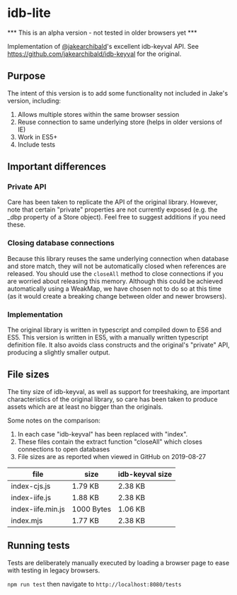 # idb-lite

*** This is an alpha version - not tested in older browsers yet ***

Implementation of [@jakearchibald](https://github.com/jakearchibald)'s excellent idb-keyval API. See https://github.com/jakearchibald/idb-keyval for the original.

## Purpose

The intent of this version is to add some functionality not included in Jake's version, including:

1. Allows multiple stores within the same browser session
2. Reuse connection to same underlying store (helps in older versions of IE)
3. Work in ES5+
4. Include tests

## Important differences

### Private API

Care has been taken to replicate the API of the original library. However, note that certain "private" properties are not currently exposed (e.g. the _dbp property of a Store object). Feel free to suggest additions if you need these.

### Closing database connections

Because this library reuses the same underlying connection when database and store match, they will not be automatically closed when references are released. You should use the `closeAll` method to close connections if you are worried about releasing this memory. Although this could be achieved automatically using a WeakMap, we have chosen not to do so at this time (as it would create a breaking change between older and newer browsers).

### Implementation

The original library is written in typescript and compiled down to ES6 and ES5. This version is written in ES5, with a manually written typescript definition file. It also avoids class constructs and the original's "private" API, producing a slightly smaller output.

## File sizes

The tiny size of idb-keyval, as well as support for treeshaking, are important characteristics of the original library, so care has been taken to produce assets which are at least no bigger than the originals.

Some notes on the comparison:

1. In each case "idb-keyval" has been replaced with "index".
2. These files contain the extract function "closeAll" which closes connections to open databases
3. File sizes are as reported when viewed in GitHub on 2019-08-27

| file              | size       | idb-keyval size |
| ----------------- | ---------- | --------------- |
| index-cjs.js      | 1.79 KB    | 2.38 KB         |
| index-iife.js     | 1.88 KB    | 2.38 KB         |
| index-iife.min.js | 1000 Bytes | 1.06 KB         |
| index.mjs         | 1.77 KB    | 2.38 KB         |

## Running tests

Tests are deliberately manually executed by loading a browser page to ease with testing in legacy browsers.

`npm run test` then navigate to `http://localhost:8080/tests`

##
